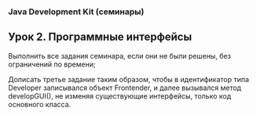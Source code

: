 ### Java Development Kit (семинары)
## Урок 2. Программные интерфейсы
Выполнить все задания семинара, если они не были решены, без ограничений по времени;

Дописать третье задание таким образом, чтобы в идентификатор типа Developer записывался объект Frontender, и далее вызывался метод developGUI(), не изменяя существующие интерфейсы, только код основного класса.
